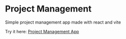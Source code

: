 # Project Management

Simple project management app made with react and vite

Try it here: [Project Management App](//project-management-git-main-bogdanmoales-projects.vercel.app/)
